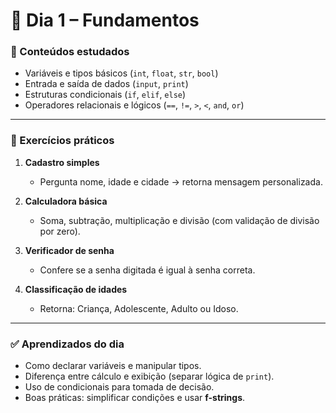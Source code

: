 # 📘 Dia 1 – Fundamentos

### 📌 Conteúdos estudados
- Variáveis e tipos básicos (`int`, `float`, `str`, `bool`)
- Entrada e saída de dados (`input`, `print`)
- Estruturas condicionais (`if`, `elif`, `else`)
- Operadores relacionais e lógicos (`==`, `!=`, `>`, `<`, `and`, `or`)

---

### 📝 Exercícios práticos
1. **Cadastro simples**  
   - Pergunta nome, idade e cidade → retorna mensagem personalizada.

2. **Calculadora básica**  
   - Soma, subtração, multiplicação e divisão (com validação de divisão por zero).

3. **Verificador de senha**  
   - Confere se a senha digitada é igual à senha correta.

4. **Classificação de idades**  
   - Retorna: Criança, Adolescente, Adulto ou Idoso.

---

### ✅ Aprendizados do dia
- Como declarar variáveis e manipular tipos.
- Diferença entre cálculo e exibição (separar lógica de `print`).
- Uso de condicionais para tomada de decisão.
- Boas práticas: simplificar condições e usar **f-strings**.

